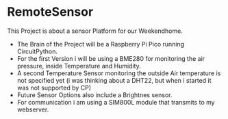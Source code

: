 # RemoteSensor
This Project is about a sensor Platform for our Weekendhome.

* The Brain of the Project will be a Raspberry Pi Pico running CircuitPython. 
* For the first Version i will be using a BME280 for monitoring the air pressure, inside Temperature and Humidity.
* A second Temperature Sensor monitoring the outside Air temperature is not specified yet (i was thinking about a DHT22, but when i started it was not supported by CP)
* Future Sensor Options also include a Brightnes sensor.
* For communication i am using a SIM800L module that transmits to my webserver.

